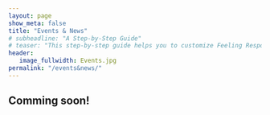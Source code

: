 ```yaml
---
layout: page
show_meta: false
title: "Events & News"
# subheadline: "A Step-by-Step Guide"
# teaser: "This step-by-step guide helps you to customize Feeling Responsive to your needs."
header:
   image_fullwidth: Events.jpg
permalink: "/events&news/"
---
```


<h2> Comming soon! </h2>
